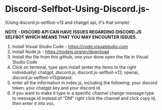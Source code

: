 # Discord-Selfbot-Using-Discord.js-
(Using discord.js-selfbot-v13 and chatgpt api, it's that simple)

**NOTE - DISCORD API CAN HAVE ISSUES REGARDING DISCORD.JS SELFBOT WHICH MEANS THAT YOU MAY ENCOUNTER ISSUES.**

1. Install Visual Studio Code - https://code.visualstudio.com
2. Install Node.js - https://nodejs.org/en/download
3. Install the file from this github, one your done open the file in Visual Studio Code
4. Click on terminal, type spm install (enter the items to the right individually) chatgpt, discord.js, discord.js-selfbot-v13, openai, discord.js-selfbot-v13@latest.
5. enter all the information in index.js, including the following: your discord token, your chatgpt key and your discord id.
6. if you want to make it type in a specific channel change message.type to message.id instead of "DM" right click the channel and click copy id, then enter it into vsc.
